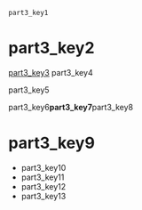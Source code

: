```ngMeta
part3_key1
```
# part3_key2
[part3_key3](http://codepen.io/navgurukul/full/vgLOXz)
part3_key4

part3_key5


part3_key6**part3_key7**part3_key8


# part3_key9
- part3_key10
- part3_key11
- part3_key12
- part3_key13
